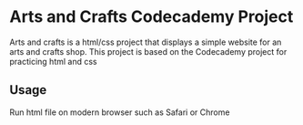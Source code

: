 # Arts and Crafts Codecademy Project

Arts and crafts is a html/css project that displays a simple website for an arts and crafts shop. This project is based on the Codecademy project for practicing html and css

## Usage
Run html file on modern browser such as Safari or Chrome